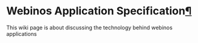 Webinos Application Specification[¶](#Webinos-Application-Specification)
========================================================================

This wiki page is about discussing the technology behind webinos
applications

